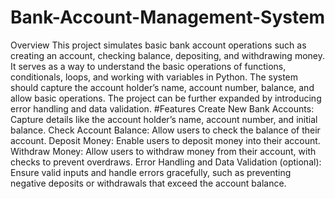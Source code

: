 # Bank-Account-Management-System
Overview
This project simulates basic bank account operations such as creating an account, checking balance, depositing, and withdrawing money. It serves as a way to understand the basic operations of functions, conditionals, loops, and working with variables in Python.
The system should capture the account holder’s name, account number, balance, and allow basic operations. The project can be further expanded by introducing error handling and data validation.
#Features
Create New Bank Accounts:
Capture details like the account holder’s name, account number, and initial balance.
Check Account Balance:
Allow users to check the balance of their account.
Deposit Money:
Enable users to deposit money into their account.
Withdraw Money:
Allow users to withdraw money from their account, with checks to prevent overdraws.
Error Handling and Data Validation (optional):
Ensure valid inputs and handle errors gracefully, such as preventing negative deposits or withdrawals that exceed the account balance.
